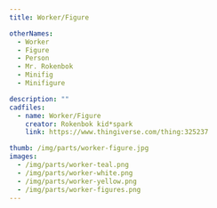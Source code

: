 ```yaml
---
title: Worker/Figure

otherNames:
  - Worker
  - Figure
  - Person
  - Mr. Rokenbok
  - Minifig
  - Minifigure

description: ""
cadfiles:
  - name: Worker/Figure
    creator: Rokenbok kid*spark
    link: https://www.thingiverse.com/thing:325237

thumb: /img/parts/worker-figure.jpg
images:
  - /img/parts/worker-teal.png
  - /img/parts/worker-white.png
  - /img/parts/worker-yellow.png
  - /img/parts/worker-figures.png
---
```

